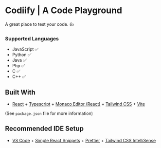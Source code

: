 # Codiify | A Code Playground

A great place to test your code. 👍

### Supported Languages

- JavaScript ✅
- Python ✅
- Java ✅
- Php ✅
- C ✅
- C++ ✅

## Built With

- [React](https://react.dev/) + [Typescript](https://www.typescriptlang.org/) + [Monaco Editor (React)](https://www.npmjs.com/package/@monaco-editor/react) + [Tailwind CSS](https://tailwindcss.com/) + [Vite](https://vitejs.dev/)

(See `package.json` file for more information)

## Recommended IDE Setup

- [VS Code](https://code.visualstudio.com/) + [Simple React Snippets](https://marketplace.visualstudio.com/items?itemName=burkeholland.simple-react-snippets) + [Prettier](https://marketplace.visualstudio.com/items?itemName=esbenp.prettier-vscode) + [Tailwind CSS IntelliSense](https://marketplace.visualstudio.com/items?itemName=bradlc.vscode-tailwindcss)
